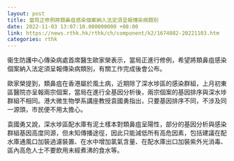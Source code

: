 ```yaml
---
layout: post
title: 當局正修例將類鼻疽感染個案納入法定須呈報傳染病類別
date: 2022-11-03 13:07:10.000000000 +08:00
link: https://news.rthk.hk/rthk/ch/component/k2/1674082-20221103.htm
categories: rthk
---
```


衞生防護中心傳染病處首席醫生歐家榮表示，當局正進行修例，希望將類鼻疽感染個案納入法定須呈報傳染病類別，有關工作完成後會公布。

歐家榮提到，類鼻疽在香港屬於風土病，近期除了深水埗區的感染群組，上月初東區醫院亦呈報兩宗個案，當局在進行全基因分析後，兩宗個案的基因排序與深水埗群組不相同。港大微生物學系講座教授袁國勇指出，只要基因排序不同，不涉及同一源頭，市民便不用太擔心。

袁國勇又說，深水埗區配水庫有泥土樣本對類鼻疽呈陽性，部分的基因分析與感染群組基因高度同源，但未知傳播途徑，因此只能減低所有高危因素，包括建議在配水庫通風口加裝過濾裝置、在水中增加氯氣含量、在配水庫出口加裝紫外光消毒、區內高危人士不要飲用未經煮沸的食水等。
